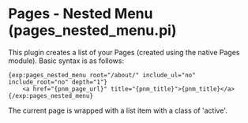 Pages - Nested Menu (pages_nested_menu.pi)
=============================

This plugin creates a list of your Pages (created using the native Pages module). Basic syntax is as follows:

	{exp:pages_nested_menu root="/about/" include_ul="no" include_root="no" depth="1"}
		<a href="{pnm_page_url}" title="{pnm_title}">{pnm_title}</a>
	{/exp:pages_nested_menu}

The current page is wrapped with a list item with a class of 'active'.